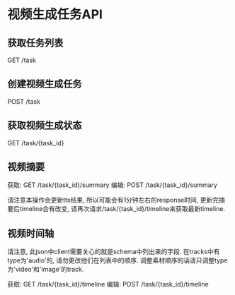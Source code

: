 # 视频生成任务API

## 获取任务列表

GET /task

## 创建视频生成任务

POST /task

## 获取视频生成状态

GET /task/{task_id}

## 视频摘要

获取: GET /task/{task_id}/summary
编辑: POST /task/{task_id}/summary

请注意本操作会更新tts结果, 所以可能会有1分钟左右的response时间, 更新完摘要后timeline会有改变, 请再次请求/task/{task_id}/timeline来获取最新timeline.

## 视频时间轴

请注意, 此json中client需要关心的就是schema中列出来的字段. 在tracks中有type为'audio'的, 请勿更改他们在列表中的顺序. 调整素材顺序的话请只调整type为'video'和'image'的track.

获取: GET /task/{task_id}/timeline
编辑: POST /task/{task_id}/timeline
